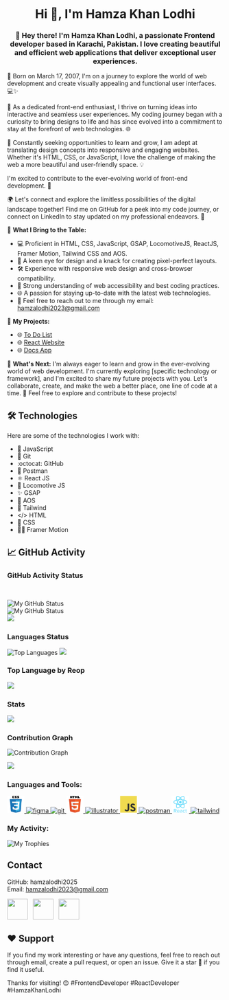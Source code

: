 <h1 align="center">Hi 👋, I'm Hamza Khan Lodhi</h1>
<h3 align="center">👋 Hey there! I'm Hamza Khan Lodhi, a passionate Frontend developer based in Karachi, Pakistan. I love creating beautiful and efficient web applications that deliver exceptional user experiences.</h3>

📅 Born on March 17, 2007, I'm on a journey to explore the world of web development and create visually appealing and functional user interfaces. 💻✨

🚀 As a dedicated front-end enthusiast, I thrive on turning ideas into interactive and seamless user experiences. My coding journey began with a curiosity to bring designs to life and has since evolved into a commitment to stay at the forefront of web technologies. 🌐

🌟 Constantly seeking opportunities to learn and grow, I am adept at translating design concepts into responsive and engaging websites. Whether it's HTML, CSS, or JavaScript, I love the challenge of making the web a more beautiful and user-friendly space. 💡

I'm excited to contribute to the ever-evolving world of front-end development. 💼

🌍 Let's connect and explore the limitless possibilities of the digital landscape together! Find me on GitHub for a peek into my code journey, or connect on LinkedIn to stay updated on my professional endeavors. 🤝

🌟 **What I Bring to the Table:**
- 💻 Proficient in HTML, CSS, JavaScript, GSAP, LocomotiveJS, ReactJS, Framer Motion, Tailwind CSS and AOS.
- 🎨 A keen eye for design and a knack for creating pixel-perfect layouts.
- 🛠️ Experience with responsive web design and cross-browser compatibility.
- 📐 Strong understanding of web accessibility and best coding practices.
- 🌐 A passion for staying up-to-date with the latest web technologies.
- 💬 Feel free to reach out to me through my email: hamzalodhi2023@gmail.com

🔨 **My Projects:**
- 🌐 [To Do List](https://mytodolistreactjs.netlify.app/)
- 🌐 [React Website](https://reactwebsiteproject2.netlify.app/)
- 🌐 [Docs App](https://master--docsappreact.netlify.app/)

🌱 **What's Next:**
I'm always eager to learn and grow in the ever-evolving world of web development. I'm currently exploring [specific technology or framework], and I'm excited to share my future projects with you. Let's collaborate, create, and make the web a better place, one line of code at a time. 🚀
Feel free to explore and contribute to these projects!

## 🛠️ Technologies
Here are some of the technologies I work with:

- 🧰 JavaScript
- 🐙 Git
- :octocat: GitHub
- 📮 Postman
- ⚛️ React JS
- 🚂 Locomotive JS
- ✨ GSAP
- 📜 AOS
- 💨 Tailwind
- </> HTML
- 🎨 CSS
- 🏃‍♂️ Framer Motion

## 📈 GitHub Activity

### GitHub Activity Status
<br>

![My GitHub Status](https://github-stats-lemon.vercel.app/api?username=hamzalodhi2025&show_icons=true&hide_border=true&theme=react) <br>
![My GitHub Status](https://github-readme-streak-stats.herokuapp.com/?user=hamzalodhi2025&theme=react)
<br>
<img src = "https://github-profile-summary-cards.vercel.app/api/cards/productive-time?username=hamzalodhi2025&theme=tokyonight">

### Languages Status

![Top Languages](https://github-readme-stats.vercel.app/api/top-langs/?username=hamzalodhi2025&theme=react)
<img src="https://github-profile-summary-cards.vercel.app/api/cards/most-commit-language?username=hamzalodhi2025&theme=tokyonight">

### Top Language by Reop
<img src = "https://github-profile-summary-cards.vercel.app/api/cards/repos-per-language?username=hamzalodhi2025&theme=tokyonight">

### Stats
<img src = "https://github-profile-summary-cards.vercel.app/api/cards/stats?username=hamzalodhi2025&theme=tokyonight">

### Contribution Graph

![Contribution Graph](https://github-readme-activity-graph.vercel.app/graph?username=hamzalodhi2025&theme=react-dark)

<image src="https://github-profile-summary-cards.vercel.app/api/cards/profile-details?username=hamzalodhi2025&theme=tokyonight">
  
<h3 align="left">Languages and Tools:</h3>
<p align="left"> <a href="https://www.w3schools.com/css/" target="_blank" rel="noreferrer"> <img src="https://raw.githubusercontent.com/devicons/devicon/master/icons/css3/css3-original-wordmark.svg" alt="css3" width="40" height="40"/> </a> <a href="https://www.figma.com/" target="_blank" rel="noreferrer"> <img src="https://www.vectorlogo.zone/logos/figma/figma-icon.svg" alt="figma" width="40" height="40"/> </a> <a href="https://git-scm.com/" target="_blank" rel="noreferrer"> <img src="https://www.vectorlogo.zone/logos/git-scm/git-scm-icon.svg" alt="git" width="40" height="40"/> </a> <a href="https://www.w3.org/html/" target="_blank" rel="noreferrer"> <img src="https://raw.githubusercontent.com/devicons/devicon/master/icons/html5/html5-original-wordmark.svg" alt="html5" width="40" height="40"/> </a> <a href="https://www.adobe.com/in/products/illustrator.html" target="_blank" rel="noreferrer"> <img src="https://www.vectorlogo.zone/logos/adobe_illustrator/adobe_illustrator-icon.svg" alt="illustrator" width="40" height="40"/> </a> <a href="https://developer.mozilla.org/en-US/docs/Web/JavaScript" target="_blank" rel="noreferrer"> <img src="https://raw.githubusercontent.com/devicons/devicon/master/icons/javascript/javascript-original.svg" alt="javascript" width="40" height="40"/> </a> <a href="https://postman.com" target="_blank" rel="noreferrer"> <img src="https://www.vectorlogo.zone/logos/getpostman/getpostman-icon.svg" alt="postman" width="40" height="40"/> </a> <a href="https://reactjs.org/" target="_blank" rel="noreferrer"> <img src="https://raw.githubusercontent.com/devicons/devicon/master/icons/react/react-original-wordmark.svg" alt="react" width="40" height="40"/> </a> <a href="https://tailwindcss.com/" target="_blank" rel="noreferrer"> <img src="https://www.vectorlogo.zone/logos/tailwindcss/tailwindcss-icon.svg" alt="tailwind" width="40" height="40"/> </a> </p>
<h3 align="left">My Activity:</h3>

![My Trophies](https://github-profile-trophy.vercel.app/?username=hamzalodhi2025)



## Contact

GitHub: hamzalodhi2025
<br>
Email: hamzalodhi2023@gmail.com

<a target="blank" href="https://www.facebook.com/profile.php?id=61554896643347" ><img style="height: 3rem; width: 3rem;" src="https://upload.wikimedia.org/wikipedia/commons/6/6c/Facebook_Logo_2023.png" /></a> &nbsp; <a target="blank" href="https://www.linkedin.com/public-profile/settings?trk=d_flagship3_profile_self_view_public_profile" ><img style="height: 3rem; width: 3rem;" src="https://upload.wikimedia.org/wikipedia/commons/thumb/8/81/LinkedIn_icon.svg/1024px-LinkedIn_icon.svg.png" /></a>  &nbsp; <a target="blank" href="https://stackoverflow.com/users/23122730/hamza-khan-lodhi" ><img style="height: 3rem; width: 3rem;" src="https://upload.wikimedia.org/wikipedia/commons/thumb/e/ef/Stack_Overflow_icon.svg/1200px-Stack_Overflow_icon.svg.png" /></a>


## ❤️ Support
If you find my work interesting or have any questions, feel free to reach out through email, create a pull request, or open an issue. Give it a star 🌟 if you find it useful. 

Thanks for visiting! 😊
#FrontendDeveloper #ReactDeveloper #HamzaKhanLodhi

